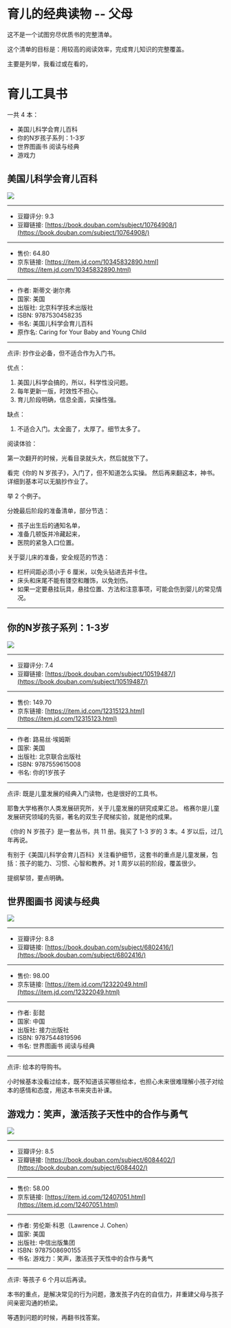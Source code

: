 育儿的经典读物 -- 父母
===

这不是一个试图穷尽优质书的完整清单。

这个清单的目标是：用较高的阅读效率，完成育儿知识的完整覆盖。

主要是列举，我看过或在看的，


# 育儿工具书

一共 4 本：

- 美国儿科学会育儿百科
- 你的N岁孩子系列：1-3岁
- 世界图画书 阅读与经典
- 游戏力

## 美国儿科学会育儿百科

![](https://images.jackon.me/2021-08-01-053757.jpg)

---
- 豆瓣评分: 9.3
- 豆瓣链接: [https://book.douban.com/subject/10764908/](https://book.douban.com/subject/10764908/)
---
- 售价: 64.80
- 京东链接: [https://item.jd.com/10345832890.html](https://item.jd.com/10345832890.html)
---
- 作者: 斯蒂文·谢尔弗
- 国家: 美国
- 出版社: 北京科学技术出版社
- ISBN: 9787530458235
- 书名: 美国儿科学会育儿百科
- 原作名: Caring for Your Baby and Young Child
---

点评: 抄作业必备，但不适合作为入门书。

优点：

1. 美国儿科学会搞的，所以，科学性没问题。
2. 每年更新一版，时效性不担心。
4. 育儿阶段明确，信息全面，实操性强。

缺点：

1. 不适合入门。太全面了，太厚了。细节太多了。

阅读体验：

第一次翻开的时候，光看目录就头大，然后就放下了。

看完《你的 N 岁孩子》，入门了，但不知道怎么实操。
然后再来翻这本，神书。详细到基本可以无脑抄作业了。

举 2 个例子。

分娩最后阶段的准备清单，部分节选：

- 孩子出生后的通知名单，
- 准备几顿饭并冷藏起来，
- 医院的紧急入口位置。

关于婴儿床的准备，安全规范的节选：

- 栏杆间距必须小于 6 厘米，以免头钻进去并卡住。
- 床头和床尾不能有镂空和雕饰，以免划伤。
- 如果一定要悬挂玩具，悬挂位置、方法和注意事项，可能会伤到婴儿的常见情况。

---

## 你的N岁孩子系列：1-3岁

![](https://images.jackon.me/2021-08-01-053709.jpg)

---
- 豆瓣评分: 7.4
- 豆瓣链接: [https://book.douban.com/subject/10519487/](https://book.douban.com/subject/10519487/)
---
- 售价: 149.70 
- 京东链接: [https://item.jd.com/12315123.html](https://item.jd.com/12315123.html)
---
- 作者: 路易丝·埃姆斯
- 国家: 美国
- 出版社: 北京联合出版社
- ISBN: 9787559615008
- 书名: 你的1岁孩子
---

点评: 既是儿童发展的经典入门读物，也是很好的工具书。

耶鲁大学格赛尔人类发展研究所，关于儿童发展的研究成果汇总。
格赛尔是儿童发展研究领域的先驱，著名的双生子爬梯实验，就是他的成果。

《你的 N 岁孩子》是一套丛书，共 11 册。我买了 1-3 岁的 3 本。4 岁以后，过几年再说。

有别于《美国儿科学会育儿百科》关注看护细节，这套书的重点是儿童发展，包括：孩子的能力、习惯、心智和教养。对 1 周岁以前的阶段，覆盖很少。

提纲挈领，要点明确。


## 世界图画书 阅读与经典

![](https://images.jackon.me/2021-08-01-063301.jpg)

---
- 豆瓣评分: 8.8
- 豆瓣链接: [https://book.douban.com/subject/6802416/](https://book.douban.com/subject/6802416/)
---
- 售价: 98.00
- 京东链接: [https://item.jd.com/12322049.html](https://item.jd.com/12322049.html)
---
- 作者: 彭懿
- 国家: 中国
- 出版社: 接力出版社
- ISBN: 9787544819596
- 书名: 世界图画书 阅读与经典
---

点评: 绘本的导购书。

小时候基本没看过绘本，既不知道该买哪些绘本，也担心未来很难理解小孩子对绘本的感情和态度，用这本书来突击补课。

## 游戏力：笑声，激活孩子天性中的合作与勇气

![](https://images.jackon.me/2021-08-01-062628.jpg)

---
- 豆瓣评分: 8.5
- 豆瓣链接: [https://book.douban.com/subject/6084402/](https://book.douban.com/subject/6084402/)
---
- 售价: 58.00
- 京东链接: [https://item.jd.com/12407051.html](https://item.jd.com/12407051.html)
---
- 作者: 劳伦斯·科恩（Lawrence J. Cohen）
- 国家: 美国
- 出版社: 中信出版集团
- ISBN: 9787508690155
- 书名: 游戏力：笑声，激活孩子天性中的合作与勇气
---

点评: 等孩子 6 个月以后再读。

本书的重点，是解决常见的行为问题，激发孩子内在的自信力，并重建父母与孩子间亲密沟通的桥梁。

等遇到问题的时候，再翻书找答案。
